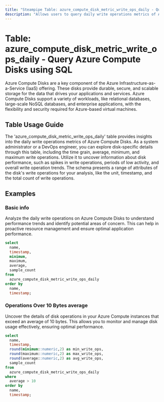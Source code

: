 ```yaml
---
title: "Steampipe Table: azure_compute_disk_metric_write_ops_daily - Query Azure Compute Disks using SQL"
description: "Allows users to query daily write operations metrics of Azure Compute Disks."
---
```


# Table: azure_compute_disk_metric_write_ops_daily - Query Azure Compute Disks using SQL

Azure Compute Disks are a key component of the Azure Infrastructure-as-a-Service (IaaS) offering. These disks provide durable, secure, and scalable storage for the data that drives your applications and services. Azure Compute Disks support a variety of workloads, like relational databases, large-scale NoSQL databases, and enterprise applications, with the flexibility and security required for Azure-based virtual machines.

## Table Usage Guide

The 'azure_compute_disk_metric_write_ops_daily' table provides insights into the daily write operations metrics of Azure Compute Disks. As a system administrator or a DevOps engineer, you can explore disk-specific details through this table, including the time grain, average, minimum, and maximum write operations. Utilize it to uncover information about disk performance, such as spikes in write operations, periods of low activity, and overall write operation trends. The schema presents a range of attributes of the disk's write operations for your analysis, like the unit, timestamp, and the total count of write operations.

## Examples

### Basic info
Analyze the daily write operations on Azure Compute Disks to understand performance trends and identify potential areas of concern. This can help in proactive resource management and ensure optimal application performance.

```sql
select
  name,
  timestamp,
  minimum,
  maximum,
  average,
  sample_count
from
  azure_compute_disk_metric_write_ops_daily
order by
  name,
  timestamp;
```

### Operations Over 10 Bytes average
Uncover the details of disk operations in your Azure Compute instances that exceed an average of 10 bytes. This allows you to monitor and manage disk usage effectively, ensuring optimal performance.

```sql
select
  name,
  timestamp,
  round(minimum::numeric,2) as min_write_ops,
  round(maximum::numeric,2) as max_write_ops,
  round(average::numeric,2) as avg_write_ops,
  sample_count
from
  azure_compute_disk_metric_write_ops_daily
where
  average > 10
order by
  name,
  timestamp;
```